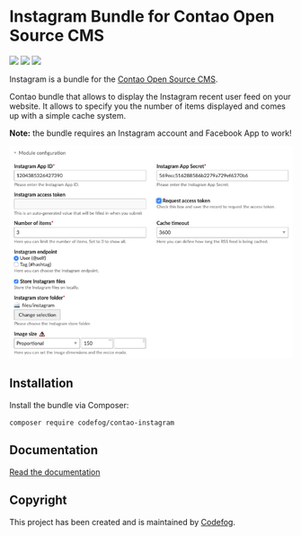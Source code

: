 # Instagram Bundle for Contao Open Source CMS

![](https://img.shields.io/packagist/v/codefog/contao-instagram.svg)
![](https://img.shields.io/packagist/l/codefog/contao-instagram.svg)
![](https://img.shields.io/packagist/dt/codefog/contao-instagram.svg)

Instagram is a bundle for the [Contao Open Source CMS](https://contao.org).

Contao bundle that allows to display the Instagram recent user feed on your website. It allows to specify you
the number of items displayed and comes up with a simple cache system.

**Note:** the bundle requires an Instagram account and Facebook App to work!

![](docs/images/preview.png)

## Installation

Install the bundle via Composer:

```
composer require codefog/contao-instagram
```

## Documentation

[Read the documentation](docs/README.md)

## Copyright

This project has been created and is maintained by [Codefog](https://codefog.pl).
